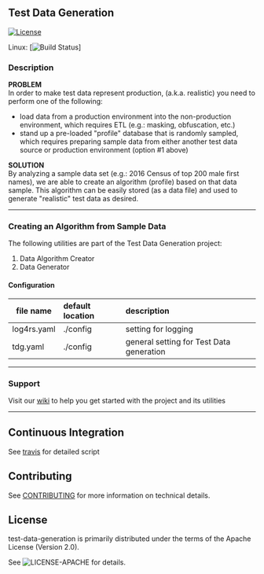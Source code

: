## Test Data Generation
[![License](https://img.shields.io/badge/License-Apache%202.0-blue.svg)](https://opensource.org/licenses/Apache-2.0)

Linux: [![Build Status](https://travis-ci.org/dsietz/test-data-generation.svg?branch=master)]

### Description
**PROBLEM**
</br>
In order to make test data represent production, (a.k.a. realistic) you need to perform one of the following:
+ load data from a production environment into the non-production environment, which requires ETL (e.g.: masking, obfuscation, etc.)
+ stand up a pre-loaded "profile" database that is randomly sampled, which requires preparing sample data from either another test data source 
or production environment (option #1 above)

**SOLUTION**
</br>
 By analyzing a sample data set (e.g.: 2016 Census of top 200 male first names), we are able to create an algorithm (profile) based on that data sample. 
 This algorithm can be easily stored (as a data file) and used to generate "realistic" test data as desired. 

---

### Creating an Algorithm from Sample Data
The following utilities are part of the Test Data Generation project:
1. Data Algorithm Creator
2. Data Generator

#### Configuration
|  file name  | default location | description |
| ----------- | :--------------- | :---------- |
| log4rs.yaml | ./config         | setting for logging |
| tdg.yaml    | ./config         | general setting for Test Data generation |

---

### Support
Visit our [wiki](https://github.com/dsietz/test-data-generation/wiki) to help you get started with the project and its utilities

---
## Continuous Integration
See [travis](./.travis.yml) for detailed script

## Contributing

See [CONTRIBUTING](./CONTRIBUTING.md) for more information on technical details.

## License

test-data-generation is primarily distributed under the terms of the Apache License (Version 2.0).

See ![LICENSE-APACHE](.:LICENSE-APACHE "Apache License") for details.
